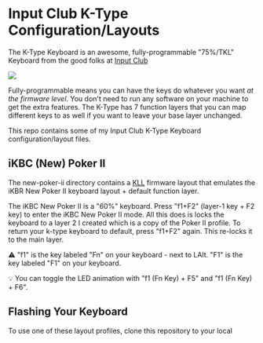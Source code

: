 # Input Club K-Type Configuration/Layouts
The K-Type Keyboard is an awesome, fully-programmable "75%/TKL" Keyboard from the good folks at [Input Club](https://input.club/)

![](https://input.club/wp-content/uploads/2016/01/k-type-600x400.jpg)

Fully-programmable means you can have the keys do whatever you want *at the firmware level*.
You don't need to run any software on your machine to get the extra features. The K-Type has 7 function
layers that you can map different keys to as well if you want to leave your base layer unchanged.

This repo contains some of my Input Club K-Type Keyboard configuration/layout files.

## iKBC (New) Poker II
The new-poker-ii directory contains a [KLL](https://input.club/kll/) firmware layout that emulates the
iKBR New Poker II keyboard layout + default function layer.

The iKBC New Poker II is a "60%" keyboard.
Press "f1+F2" (layer-1 key + F2 key) to enter the iKBC New Poker II mode. All this does is locks
the keyboard to a layer 2 I created which is a copy of the Poker II profile. To return your k-type
keyboard to default, press "f1+F2" again. This re-locks it to the main layer.

:warning: "f1" is the key labeled "Fn" on your keyboard - next to LAlt. "F1" is the key labeled "F1" on your keyboard.

:bulb: You can toggle the LED animation with "f1 (Fn Key) + F5" and "f1 (Fn Key) + F6".

## Flashing Your Keyboard
To use one of these layout profiles, clone this repository to your local machine and navigate
to the directory from whichever layout profile you want. Then follow
[the instructions](https://github.com/kiibohd/controller/blob/master/Documentation/Keyboards/K-Type.md)
to flash the firmware.
